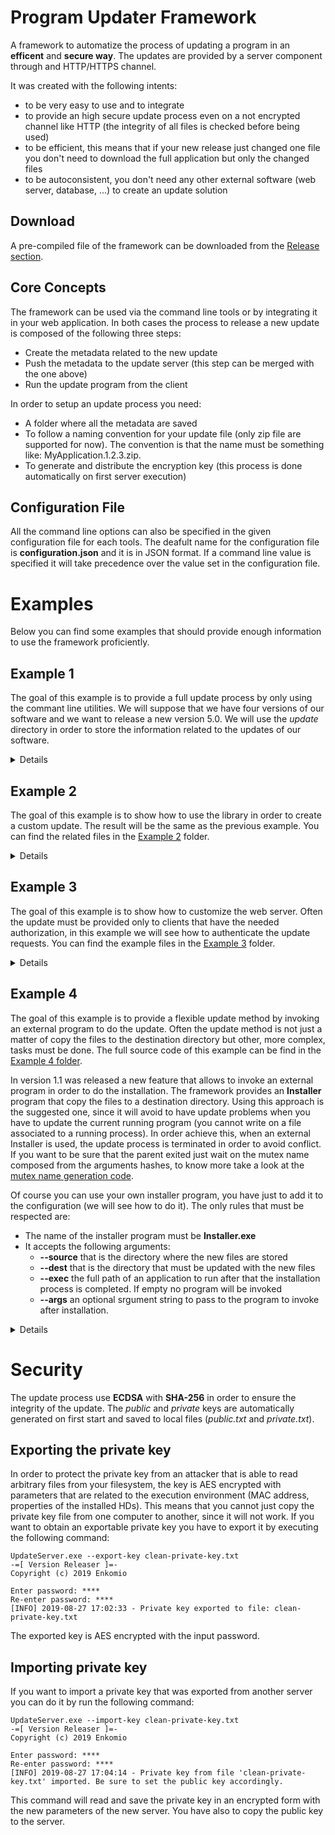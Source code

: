 # Program Updater Framework
A framework to automatize the process of updating a program in an **efficent** and **secure way**. The updates are provided by a server component through and HTTP/HTTPS channel.

It was created with the following intents: 

* to be very easy to use and to integrate 
* to provide an high secure update process even on a not encrypted channel like HTTP (the integrity of all files is checked before being used)
* to be efficient, this means that if your new release just changed one file you don't need to download the full application but only the changed files
* to be autoconsistent, you don't need any other external software (web server, database, ...) to create an update solution

## Download

A pre-compiled file of the framework can be downloaded from the <a href="https://github.com/enkomio/ProgramUpdater/releases/latest">Release section</a>.

## Core Concepts

The framework can be used via the command line tools or by integrating it in your web application. In both cases the process to release a new update is composed of the following three steps:

* Create the metadata related to the new update
* Push the metadata to the update server (this step can be merged with the one above)
* Run the update program from the client

In order to setup an update process you need:

* A folder where all the metadata are saved
* To follow a naming convention for your update file (only zip file are supported for now). The convention is that the name must be something like: MyApplication.1.2.3.zip.
* To generate and distribute the encryption key (this process is done automatically on first server execution)

## Configuration File

All the command line options can also be specified in the given configuration file for each tools. The deafult name for the configuration file is **configuration.json** and it is in JSON format. If a command line value is specified it will take precedence over the value set in the configuration file.

# Examples

Below you can find some examples that should provide enough information to use the framework proficiently.

## Example 1

The goal of this example is to provide a full update process by only using the commant line utilities. We will suppose that we have four versions of our software and we want to release a new version 5.0. We will use the _update_ directory in order to store the information related to the updates of our software.

<details><summary>Details</summary>
<p>
<h3>Step 0 - Start up</h3>

If you have never used the framework to provide updates to your clients, it is a good practice to follow the _Step 1_ for each release of your software, starting from the oldest to the newest.

<h3>Step 1 - Metadata Creation</h3>

The first step is to create the metadata, this is done with the **VersionReleaser.exe** tool. We run the following command:

````bash
VersionReleaser.exe --working-dir updates Examples\Example1\MyApplication.v5.0.zip
-=[ Version Releaser ]=-
Copyright (c) 2019 Enkomio

[INFO] 2019-08-09 19:26:45 - Analyze release file: MyApplication.v5.0.zip
[INFO] 2019-08-09 19:26:45 - Saving release metadata
[INFO] 2019-08-09 19:26:45 - Saving artifacts to update
[INFO] 2019-08-09 19:26:45 - Adding new file 'folder\file8.txt' as 77C6EC70B75CE3254B910DC6073DB04A61E2EB5273191F73B0AB539F6CAD43C2
[INFO] 2019-08-09 19:26:45 - Process completed
````
Now the metadata are created and the new artifacts are saved. You can exclude some files from the update process, this is very important for configuration file or local database. You can configure the patterns of the files to exclude in the **configuration.json** file. The current list can be found <a href="https://github.com/enkomio/ProgramUpdater/blob/master/Src/VersionReleaser/configuration.json">here</a>.

<h3>Step 2 - Start the update server</h3>

Now you have to start the update server. The framework provides a program named **UpdateServer.exe** that will run a web server in order to accept update requests. You can do this with the following command:
````bash
UpdateServer.exe --working-dir updates
-=[ Version Releaser ]=-
Copyright (c) 2019 Enkomio

[INFO] 2019-08-10 15:06:48 - Encryption keys not found. Generating them
[INFO] 2019-08-10 15:06:48 - Encryption keys created and saved to files. The public key must be distributed togheter with the updater
[INFO] 2019-08-10 15:06:48 - Public key: RUNTNUIAAAABQa5NN74/BqJW7Ial8xj2D/QB32Dj7ZuMOmtfIfo4PiHuXD3QiM6xvOvEZbJ1vQPdjUignHYE7BCLdslEMYbCj4AA8QeSc9v7jc1X5cqKCL1tHaJc+B/MWp8sRXlL6wYUJj4bfcC3p/xEJZXeO/RUsO8gKA4KT0UAXsq0bExWRQr6Ioc=
[INFO] 2019-08-10 15:06:48 - Loaded project MyApplication version 1.0
[INFO] 2019-08-10 15:06:48 - Loaded project MyApplication version 2.0
[INFO] 2019-08-10 15:06:48 - Loaded project MyApplication version 3.0
[INFO] 2019-08-10 15:06:48 - Loaded project MyApplication version 4.0
[INFO] 2019-08-10 15:06:48 - Loaded project MyApplication version 5.0
[17:06:48 INF] Smooth! Suave listener started in 86.698ms with binding 127.0.0.1:80
````
The server recognizes that we defined five applications. It is also very important to take note of the *public key*. This value must be set in the client in order to ensure the integrity of the updates.

<h3>Step 3 - Run the update client</h3>

The final step of this example is to update the client code by connecting to the server. In order to do this, it is necessary to specify the following information:

* The address of the update server
* The public key of the server
* The name of the project that must be updated

The first two information can be retrieved from the output of the server in the previous step. We suppose that the update must be installed in the current directory (a very common case if you distribute the update program togheter with your binary), if this is not the case you can change this value with the _--directory_ argument. You can now run the following command:
````bash
Updater.exe --project MyApplication --server-uri http://127.0.0.1 --server-key "RUNTNUIAAAABQa5NN74/BqJW7Ial8xj2D/QB32Dj7ZuMOmtfIfo4PiHuXD3QiM6xvOvEZbJ1vQPdjUignHYE7BCLdslEMYbCj4AA8QeSc9v7jc1X5cqKCL1tHaJc+B/MWp8sRXlL6wYUJj4bfcC3p/xEJZXeO/RUsO8gKA4KT0UAXsq0bExWRQr6Ioc="
-=[ Program Updater ]=-
Copyright (c) 2019 Enkomio

[INFO] 2019-08-13 14:31:28 - Found a more recent version: 5.0. Start update
[INFO] 2019-08-13 14:31:28 - Project 'MyApplication' was updated to version '5.0' in directory: .
````
If you now take a look at the current directory you will see that new files were created due to the update process.
</p>
</details>

## Example 2

The goal of this example is to show how to use the library in order to create a custom update. The result will be the same as the previous example. You can find the related files in the <a href="https://github.com/enkomio/ProgramUpdater/tree/master/Src/Examples/Example2">Example 2</a> folder.

<details><summary>Details</summary>
<p>
	
### Step 1 - Metadata Creation

The most common case when you have to generate the metada for a new release is to use the command line utility. If for some reason you want to use the library you must use the **MetadataBuilder** class and specify the working directory where the metadata will be saved.

An example of usage is:
````csharp
var metadataBuilder = new MetadataBuilder(workspaceDirectory);
metadataBuilder.CreateReleaseMetadata(fileName);
````
### Step 2 - Start the update server

The framework provides a **WebServer** class that can be used to run the update server. The web server is based on the <a href="https://suave.io/">Suave</a> project. To run a web server you have to specify:

* The binding base URI
* The workspace directory where the metadata are stored
* The private key   
 
To generate a new pair of public and private keys you can use the **CryptoUtility.GenerateKeys** method. Find below an example of code that starts a web server.
````csharp
var (publicKey, privateKey) = CryptoUtility.GenerateKeys();
var server = new WebServer(this.BindingUri, this.WorkspaceDirectory, privateKey);	
````
### Step 3 - Implement the update client

The last step is to integrate the update client in your solution. In this case you need the following information:

* The server base URI
* The server public key
* The name of the project that you want to update
* The current project version
* The destination directory where the update must be installed

All information should alredy know if you followed the Step 2. Now you can update your client with the following code:
````csharp
var applicationVersion = new Version(3, 0);            
var updater = new Updater(serverBaseUri, applicationName, applicationVersion, destinationDirectory, serverPublicKey);

var latestVersion = updater.GetLatestVersion();
if (latestVersion > applicationVersion)
{
	var updateResult = updater.Update(applicationVersion);
	if (updateResult.Success)
	{                    
		// Update ok
	}
	else
	{
		// Error
	}
}
````
</p>
</details>

## Example 3

The goal of this example is to show how to customize the web server. Often the update must be provided only to clients that have the needed authorization, in this example we will see how to authenticate the update requests. You can find the example files in the <a href="https://github.com/enkomio/ProgramUpdater/tree/master/Src/Examples/Example3">Example 3</a> folder.

<details><summary>Details</summary>
<p>

### Step 0 - Installing dependency

The framework uses <a href="https://suave.io/">Suave</a> in order to implements the web server. In case of simple use of the ProgramUpdater framework, you don't have to worry about it but in this example it is necessary to reference it in order to use its classes. You can use <a href="https://fsprojects.github.io/Paket/">Paket</a> to reference it or add it via <a href="https://www.nuget.org/packages/Suave">NuGet</a>.

### Step 1 - Metadata Creation

See *Example 1* Step 1

### Step 2 - Start the update server

For this example we will create a sub-class of the **WebServer** framework class and we override the **Authenticate** method in order to verify the credentials that will be sent by the updater.

Below you can find the relevant code that checks if the credentials are correct:
````csharp
var formParameters = Encoding.UTF8.GetString(ctx.request.rawForm).Split('&');
var username = String.Empty;
var password = String.Empty;

foreach(var parameter in formParameters)
{
	var nameValue = parameter.Split('=');
	if (nameValue[0].Equals("Username", StringComparison.OrdinalIgnoreCase))
	{
		username = nameValue[1];
	}
	else if (nameValue[0].Equals("Password", StringComparison.OrdinalIgnoreCase))
	{
		password = nameValue[1];
	}
}

return 
	username.Equals(AuthenticatedWebServer.Username, StringComparison.Ordinal) 
	&& password.Equals(AuthenticatedWebServer.Password, StringComparison.Ordinal);
````		
<a href="https://github.com/enkomio/ProgramUpdater/blob/master/Src/Examples/Example3/AuthenticatedWebServer.cs#L37">Here</a> you can find the full source code of the **AuthenticatedWebServer** class.

### Step 3 - Implement the update client

In this case the difference with the previous example is that we have to authenticate to the server. This is an easy step if we know the username and password. We just have to add these info to the update request. This is easily done with the following code:
````csharp
// add username and password to the update request
updater.AddParameter("username", AuthenticatedWebServer.Username);
updater.AddParameter("password", AuthenticatedWebServer.Password);
````
The specified parameters will be added to the update request and will be used to verify the authentication. At his time it is possible to specify only POST parameters.

<a href="https://github.com/enkomio/ProgramUpdater/blob/master/Src/Examples/Example3/Client.cs#L15">Here</a> you can find the full source code of the **Client** class.

</p>
</details>

## Example 4

The goal of this example is to provide a flexible update method by invoking an external program to do the update. Often the update method is not just a matter of copy the files to the destination directory but other, more complex, tasks must be done. The full source code of this example can be find in the <a href="https://github.com/enkomio/ProgramUpdater/tree/master/Src/Examples/Example4">Example 4 folder</a>.

In version 1.1 was released a new feature that allows to invoke an external program in order to do the installation. The framework provides an **Installer** program that copy the files to a destination directory. Using this approach is the suggested one, since it will avoid to have update problems when you have to update the current running program (you cannot write on a file associated to a running process). In order achieve this, when an external Installer is used, the update process is terminated in order to avoid conflict. If you want to be sure that the parent exited just wait on the mutex name composed from the arguments hashes, to know more take a look at the <a href="https://github.com/enkomio/ProgramUpdater/blob/master/Src/Installer/Program.fs#L51">mutex name generation code<a/>.

Of course you can use your own installer program, you have just to add it to the configuration (we will see how to do it). The only rules that must be respected are:

* The name of the installer program must be **Installer.exe**
* It accepts the following arguments: 
    * **--source** that is the directory where the new files  are stored 
    * **--dest** that is the directory that must be updated with the new files
    * **--exec** the full path of an application to run after that the installation process is completed. If empty no program will be invoked
    * **--args** an optional srgument string to pass to the program to invoke after installation.
    
<details><summary>Details</summary>
<p>

### Step 1 - Metadata Creation

See *Example 1* Step 1.

### Step 2 - Start the update server

This step is very similar to *Example 2* Step 2. The main difference is that you have to specify the directory where your installer is stored. All the files in this directory will be copied in the update package sent to the client. In the listing below you can see an example that use the **Installer.exe** provided by the framework:

````csharp
// set the installer path
var installerPath = Path.GetDirectoryName(typeof(Installer.Program).Assembly.Location);
_server.WebServer.InstallerPath = installerPath;
````
The **Installer** program from the framework by default will start again the main process with the specified arguments.

For security reason the framework will add the integrity info about the installer inside the update package. These info will be checked by the client before to invoke the installer.

### Step 3 - Run the update client

See Step 3 of previous examples.

</p>
</details>

# Security

The update process use **ECDSA** with **SHA-256** in order to ensure the integrity of the update. The *public* and *private* keys are automatically generated on first start and saved to local files (*public.txt* and *private.txt*). 

## Exporting the private key

In order to protect the private key from an attacker that is able to read arbitrary files from your filesystem, the key is AES encrypted with parameters that are related to the execution environment (MAC address, properties of the installed HDs). This means that you cannot just copy the private key file from one computer to another, since it will not work. If you want to obtain an exportable private key you have to export it by executing the following command:

	UpdateServer.exe --export-key clean-private-key.txt
	-=[ Version Releaser ]=-
	Copyright (c) 2019 Enkomio

	Enter password: ****
	Re-enter password: ****
	[INFO] 2019-08-27 17:02:33 - Private key exported to file: clean-private-key.txt
	
The exported key is AES encrypted with the input password.
  
## Importing private key

If you want to import a private key that was exported from another server you can do it by run the following command:

	UpdateServer.exe --import-key clean-private-key.txt
	-=[ Version Releaser ]=-
	Copyright (c) 2019 Enkomio

	Enter password: ****
	Re-enter password: ****
	[INFO] 2019-08-27 17:04:14 - Private key from file 'clean-private-key.txt' imported. Be sure to set the public key accordingly.
  
This command will read and save the private key in an encrypted form with the new parameters of the new server. You have also to copy the public key to the server.
